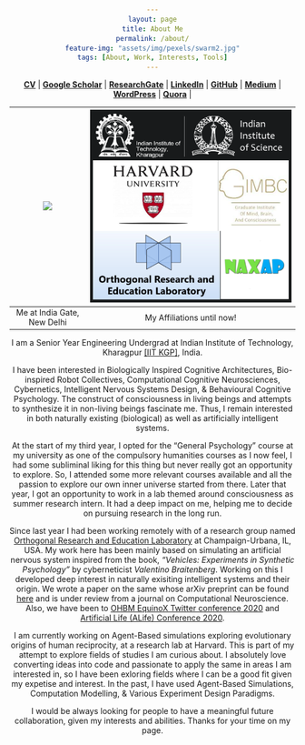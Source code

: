 ```yaml
---
layout: page
title: About Me
permalink: /about/
feature-img: "assets/img/pexels/swarm2.jpg"
tags: [About, Work, Interests, Tools]
---
```


<head> 
        <style> 
            body { 
                text-align:center; 
            }
        </style> 

<a href="https://drive.google.com/file/d/15wUozfAyUZHOXf_8XE75sXlGmZAERLuk/view?usp=sharing" target="_blank"><b>CV</b></a>    |   <a href="https://scholar.google.com/citations?user=FTCbGjoAAAAJ&hl=en" target="_blank"><b>Google Scholar</b></a>  |   <a href="https://www.researchgate.net/profile/Ankit_Gupta93" target="_blank"><b>ResearchGate</b></a>  |   <a href="https://www.linkedin.com/in/ankiitgupta7/" target="_blank"><b>LinkedIn</b></a>  |   <a href="https://github.com/ankiitgupta7" target="_blank"><b>GitHub</b></a>  |   <a href="https://medium.com/@ankiitgupta7" target="_blank"><b>Medium</b></a>  |   <a href="https://ankiitgupta7.wordpress.com/" target="_blank"><b>WordPress</b></a>  | <a href="https://www.quora.com/profile/Ankit-Gupta-1695" target="_blank"><b>Quora</b></a>  | 

</head> 

![](https://avatars3.githubusercontent.com/u/25341569?s=460&u=295da8eee2df232778c0b6c18fef0828a2137e01&v=4)  |  ![](https://github.com/ankiitgupta7/ankiitgupta7.github.io/blob/master/assets/img/onsite/affiliations.png?raw=true)
:-------------------------:|:-------------------------:
Me at India Gate, New Delhi             |   My Affiliations until now!

I am a Senior Year Engineering Undergrad at Indian Institute of Technology, Kharagpur <a href="http://www.iitkgp.ac.in/" target="_blank">[IIT KGP]</a>, India.


I have been interested in Biologically Inspired Cognitive Architectures, Bio-inspired Robot Collectives, Computational Cognitive Neurosciences, Cybernetics, Intelligent Nervous Systems Design, & Behavioural Cognitive Psychology. The construct of consciousness in living beings and attempts to synthesize it in non-living beings fascinate me. Thus, I remain interested in both naturally existing (biological) as well as artificially intelligent systems. 

At the start of my third year, I opted for the “General Psychology” course at my university as one of the compulsory humanities courses as I now feel, I had some subliminal liking for this thing but never really got an opportunity to explore. So, I attended some more relevant courses available and all the passion to explore our own inner universe started from there. Later that year, I got an opportunity to work in a lab themed around consciousness as summer research intern. It had a deep impact on me, helping me to decide on pursuing research in the long run.

Since last year I had been working remotely with of a research group named [Orthogonal Research and Education Laboratory](https://orthogonal-research.weebly.com/) at Champaign-Urbana, IL, USA. My work here has been mainly based on simulating an artificial nervous system inspired from the book, *“Vehicles: Experiments in Synthetic Psychology”* by cyberneticist *Valentino Braitenberg*. Working on this I developed deep interest in naturally exisiting intelligent systems and their origin. We wrote a paper on the same whose arXiv preprint can be found [here](https://arxiv.org/abs/2003.07689) and is under review from a journal on Computational Neuroscience. Also, we have been to [OHBM EquinoX Twitter conference 2020](https://twitter.com/OHBMequinoX/status/1241012923755102212) and [Artificial Life (ALife) Conference 2020](https://www.irit.fr/devonn/2020/07/13/alicea.html).

I am currently working on Agent-Based simulations exploring evolutionary origins of human reciprocity, at a research lab at Harvard. This is part of my attempt to explore fields of studies I am curious about. I absolutely love converting ideas into code and passionate to apply the same in areas I am interested in, so I have been exloring fields where I can be a good fit given my expetise and interest. In the past, I have used Agent-Based Simulations, Computation Modelling, & Various Experiment Design Paradigms. 

I would be always looking for people to have a meaningful future collaboration, given my interests and abilities. Thanks for your time on my page.